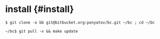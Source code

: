 # install {#install}

```
$ git clone -o bb git@bitbucket.org:ponyatov/bc.git ~/bc ; cd ~/bc
```
```
~/bc$ git pull -v && make update
```
